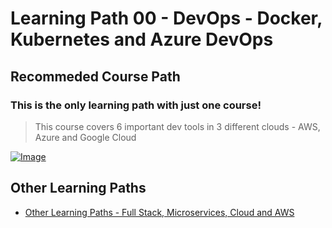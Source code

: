 # Learning Path 00 - DevOps - Docker, Kubernetes and Azure DevOps


## Recommeded Course Path

### This is the only learning path with just one course!

> This course covers 6 important dev tools in 3 different clouds - AWS, Azure and Google Cloud

[![Image](https://www.springboottutorial.com/images/Course-DevOps.png "DevOps Course")](https://links.in28minutes.com/DevOps-SBT)

## Other Learning Paths

- [Other Learning Paths - Full Stack, Microservices, Cloud and AWS](.)
